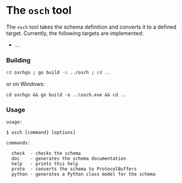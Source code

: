 # The `osch` tool

The `osch` tool takes the schema definition and converts it to a defined target.
Currently, the following targets are implemented:

* ...

### Building

```bash
cd oschgo ; go build -o ../osch ; cd ..
```

or on Windows:

```batch
cd oschgo && go build -o ..\osch.exe && cd ..
```

### Usage

```
usage:

$ osch [command] [options]

commands:

  check  - checks the schema
  doc    - generates the schema documentation
  help   - prints this help
  proto  - converts the schema to ProtocolBuffers
  python - generates a Python class model for the schema

```

